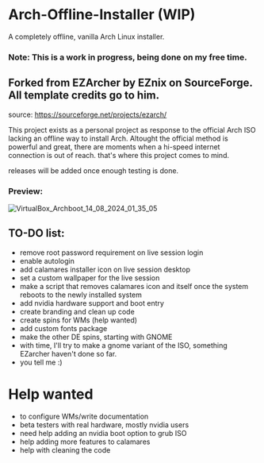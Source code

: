 # Arch-Offline-Installer (WIP)
A completely offline, vanilla Arch Linux installer.

### Note: This is a work in progress, being done on my free time.

## Forked from EZArcher by EZnix on SourceForge. All template credits go to him.
source: https://sourceforge.net/projects/ezarch/

This project exists as a personal project as response to the official Arch ISO lacking an offline way to install Arch. Altought the official method is powerful and great, there are moments when a hi-speed internet connection is out of reach. that's where this project comes to mind. 

releases will be added once enough testing is done.


### Preview: 

![VirtualBox_Archboot_14_08_2024_01_35_05](https://github.com/user-attachments/assets/7dbfc271-117e-4ac2-a4d2-53bc4206a248)


## TO-DO list:

- remove root password requirement on live session login
- enable autologin
- add calamares installer icon on live session desktop
- set a custom wallpaper for the live session
- make a script that removes calamares icon and itself once the system reboots to the newly installed system
- add nvidia hardware support and boot entry
- create branding and clean up code
- create spins for WMs (help wanted)
- add custom fonts package
- make the other DE spins, starting with GNOME
- with time, I'll try to make a gnome variant of the ISO, something EZarcher haven't done so far.
- you tell me :)


# Help wanted
- to configure WMs/write documentation
- beta testers with real hardware, mostly nvidia users
- need help adding an nvidia boot option to grub ISO
- help adding more features to calamares
- help with cleaning the code
